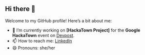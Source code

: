 ## Hi there 👋

Welcome to my GitHub profile! Here’s a bit about me:

- 🔭 I’m currently working on **[HackaTown Project]** for the **Google HackaTown** event on [Devpost](https://devpost.com/).
- 📫 How to reach me: [LinkedIn](https://www.linkedin.com/in/khadija-a-3916b11b4/) 
- 😄 Pronouns: she/her


